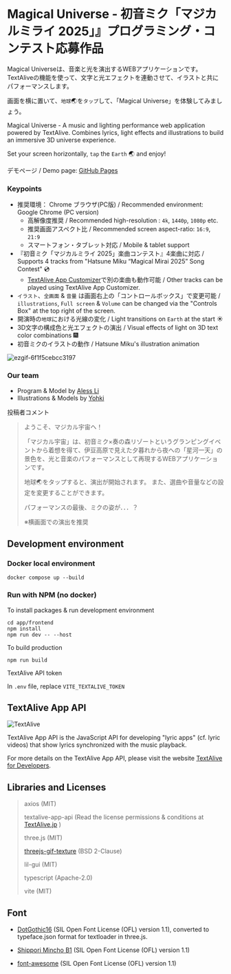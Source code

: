# Magical Universe - 初音ミク「マジカルミライ 2025」』プログラミング・コンテスト応募作品

Magical Universeは、音楽と光を演出するWEBアプリケーションです。TextAliveの機能を使って、文字と光エフェクトを連動させて、イラストと共にパフォーマンスします。

画面を横に置いて、`地球`:earth_asia:を`タップ`して、「Magical Universe」を体験してみましょう。

Magical Universe - A music and lighting performance web application powered by TextAlive. Combines lyrics, light effects and illustrations to build an immersive 3D universe experience.

Set your screen horizontally, `tap` the `Earth` :earth_asia: and enjoy!

デモページ / Demo page: [GitHub Pages](https://rikahei.github.io/mm_procon_2025/)

### Keypoints
- 推奨環境： Chrome ブラウザ(PC版) / Recommended environment: Google Chrome (PC version)
  - 高解像度推奨 / Recommended high-resolution : `4k`, `1440p`, `1080p` etc.
  - 推奨画面アスペクト比 / Recommended screen aspect-ratio: `16:9`, `21:9`
  - スマートフォン・タブレット対応 / Mobile & tablet support
- 『初音ミク「マジカルミライ 2025」楽曲コンテスト』4楽曲に対応 / Supports 4 tracks from "Hatsune Miku “Magical Mirai 2025” Song Contest" :cd:
  - [TextAlive App Customizer](https://developer.textalive.jp/app/run/?ta_app_url=https%3A%2F%2Frikahei.github.io%2Fmm_procon_2025%2F)で別の楽曲も動作可能 / Other tracks can be played using TextAlive App Customizer.
- `イラスト`、`全画面` & `音量` は画面右上の「コントロールボックス」で変更可能 / `illustrations`, `Full screen` & `Volume` can be changed via the "Controls Box" at the top right of the screen.
- 開演時の`地球`における光線の変化 / Light transitions on `Earth` at the start :sunny:
- 3D文字の構成色と光エフェクトの演出 / Visual effects of light on 3D text color combinations :fireworks:
- 初音ミクのイラストの動作 / Hatsune Miku's illustration animation

![ezgif-6f1f5cebcc3197](https://github.com/user-attachments/assets/f85d5642-b243-469d-ad96-f60e2619c125)

### Our team

- Program & Model by <ins>Aless Li</ins>
- Illustrations & Models by <ins>Yohki</ins>

投稿者コメント
>ようこそ、マジカル宇宙ヘ！
>
>「マジカル宇宙」は、初音ミク×奏の森リゾートというグランピングイベントから着想を得て、伊豆高原で見えた夕暮れから夜への「星河一天」の景色を、光と音楽のパフォーマンスとして再現するWEBアプリケーションです。
>
>地球🌏をタップすると、演出が開始されます。
>また、選曲や音量などの設定を変更することができます。
>
>パフォーマンスの最後、ミクの姿が．．．？
>
>※横画面での演出を推奨

## Development environment
### Docker local environment
```
docker compose up --build
```
### Run with NPM (no docker)
To install packages & run development environment
```
cd app/frontend
npm install
npm run dev -- --host
```
To build production
```
npm run build
```
TextAlive API token

In `.env` file, replace `VITE_TEXTALIVE_TOKEN`

## TextAlive App API

![TextAlive](https://i.gyazo.com/thumb/1000/5301e6f642d255c5cfff98e049b6d1f3-png.png)

TextAlive App API is the JavaScript API for developing "lyric apps" (cf. lyric videos) that show lyrics synchronized with the music playback.

For more details on the TextAlive App API, please visit the website [TextAlive for Developers](https://developer.textalive.jp/).

## Libraries and Licenses

>axios (MIT)
>
>textalive-app-api (Read the license permissions & conditions at [TextAlive.jp](https://textalive.jp/) )
>
>three.js (MIT)
>
>[threejs-gif-texture](https://github.com/bandinopla/threejs-gif-texture) (BSD 2-Clause)
>
>lil-gui (MIT)
>
>typescript	(Apache-2.0)
>
>vite	(MIT)

## Font

- [DotGothic16](https://fonts.google.com/specimen/DotGothic16/license?lang=ja_Jpan) (SIL Open Font License (OFL) version 1.1), converted to typeface.json format for textloader in three.js.

- [Shippori Mincho B1](https://fonts.google.com/specimen/Shippori+Mincho+B1) (SIL Open Font License (OFL) version 1.1)

- [font-awesome](https://fontawesome.com/v4/license/) (SIL Open Font License (OFL) version 1.1)
